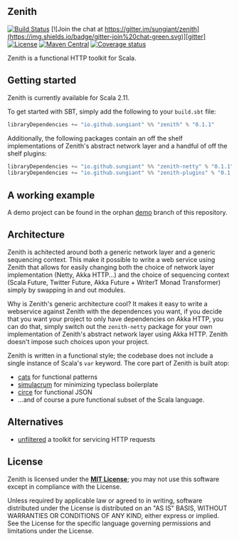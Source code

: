 ## Zenith

[![Build Status](https://travis-ci.org/sungiant/zenith.png?branch=master)][travis]
[![Join the chat at https://gitter.im/sungiant/zenith](https://img.shields.io/badge/gitter-join%20chat-green.svg)][gitter]
[![License](https://img.shields.io/badge/license-MIT-lightgrey.svg)][license]
[![Maven Central](https://img.shields.io/maven-central/v/io.github.sungiant/zenith_2.11.svg)][maven]
[![Coverage status](https://img.shields.io/codecov/c/github/sungiant/zenith/master.svg)][coverage]

Zenith is a functional HTTP toolkit for Scala.

## Getting started

Zenith is currently available for Scala 2.11.

To get started with SBT, simply add the following to your `build.sbt` file:

```scala
libraryDependencies += "io.github.sungiant" %% "zenith" % "0.1.1"
```

Additionally, the following packages contain an off the shelf implementations of Zenith's abstract network layer and a handful of off the shelf plugins:

```scala
libraryDependencies += "io.github.sungiant" %% "zenith-netty" % "0.1.1"
libraryDependencies += "io.github.sungiant" %% "zenith-plugins" % "0.1.1"
```

## A working example

A demo project can be found in the orphan [demo][demo] branch of this repository.

## Architecture

Zenith is achitected around both a generic network layer and a generic sequencing context.  This make it possible to write a web service using Zenith that allows for easily changing both the choice of network layer implementation (Netty, Akka HTTP...) and the choice of sequencing context (Scala Future, Twitter Future, Akka Future + WriterT Monad Transformer) simply by swapping in and out modules.

Why is Zenith's generic architecture cool?  It makes it easy to write a webservice against Zenith with the dependences you want, if you decide that you want your project to only have dependencies on Akka HTTP, you can do that, simply switch out the `zenith-netty` package for your own implementation of Zenith's abstract network layer using Akka HTTP.  Zenith doesn't impose such choices upon your project. 

Zenith is written in a functional style; the codebase does not include a single instance of Scala's `var` keyword.  The core part of Zenith is built atop:

 * [cats][cats] for functional patterns
 * [simulacrum][simulacrum] for minimizing typeclass boilerplate
 * [circe][circe] for functional JSON
 * ...and of course a pure functional subset of the Scala language.

## Alternatives

* [unfiltered][unfiltered] a toolkit for servicing HTTP requests

## License

Zenith is licensed under the **[MIT License][license]**; you may not use this software except in compliance with the License.

Unless required by applicable law or agreed to in writing, software
distributed under the License is distributed on an "AS IS" BASIS,
WITHOUT WARRANTIES OR CONDITIONS OF ANY KIND, either express or implied.
See the License for the specific language governing permissions and
limitations under the License.

[travis]: https://travis-ci.org/sungiant/zenith
[gitter]: https://gitter.im/sungiant/zenith?utm_source=badge&utm_medium=badge&utm_campaign=pr-badge&utm_content=badge
[maven]: https://maven-badges.herokuapp.com/maven-central/io.github.sungiant/zenith_2.11
[license]: https://raw.githubusercontent.com/sungiant/zenith/master/LICENSE
[coverage]: https://codecov.io/github/sungiant/zenith
[unfiltered]: http://unfiltered.databinder.net/Unfiltered.html
[circe]: https://github.com/travisbrown/circe
[simulacrum]: https://github.com/mpilquist/simulacrum
[cats]: https://github.com/typelevel/cats
[demo]: https://github.com/sungiant/zenith/tree/demo
